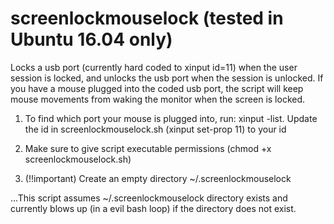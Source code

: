 # screenlockmouselock (tested in Ubuntu 16.04 only)
Locks a usb port (currently hard coded to xinput id=11) when the user session is locked, and unlocks the usb port when the session is unlocked.
If you have a mouse plugged into the coded usb port, the script will keep mouse movements from waking the monitor when the screen is locked.


1. To find which port your mouse is plugged into, run: xinput -list. Update the id in screenlockmouselock.sh (xinput set-prop 11) to your id

2. Make sure to give script executable permissions (chmod +x screenlockmouselock.sh)

3. (!!important) Create an empty directory ~/.screenlockmouselock 

...This script assumes ~/.screenlockmouselock directory exists and currently blows up (in a evil bash loop) if the directory does not exist.
